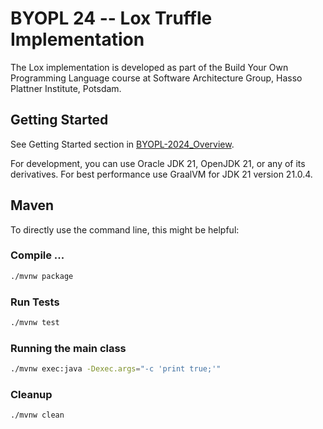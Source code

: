 # BYOPL 24 -- Lox Truffle Implementation 

The Lox implementation is developed as part of the Build Your Own Programming Language course at Software Architecture Group, Hasso Plattner Institute, Potsdam. 

## Getting Started 

See Getting Started section in [BYOPL-2024_Overview](https://1drv.ms/b/s!AosvRVbmrjPTm_YQOBq8GXW3BYNq5A?e=EaAI5S).

For development, you can use Oracle JDK 21, OpenJDK 21, or any of its derivatives.
For best performance use GraalVM for JDK 21 version 21.0.4.

## Maven

To directly use the command line, this might be helpful:


### Compile ...

```bash
./mvnw package
```

### Run Tests

```bash
./mvnw test
```


### Running the main class

```bash
./mvnw exec:java -Dexec.args="-c 'print true;'"
```

### Cleanup

```bash
./mvnw clean
```
